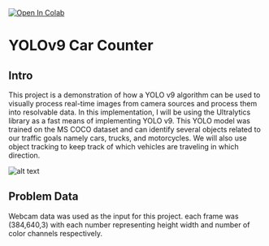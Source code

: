 <a target="_blank" href="https://colab.research.google.com/github/LuckierBread/YOLOv9-Car-Counter/blob/main/Yolov9_Car_Counter.ipynb">
  <img src="https://colab.research.google.com/assets/colab-badge.svg" alt="Open In Colab"/>
</a>

# YOLOv9 Car Counter

## Intro

This project is a demonstration of how a YOLO v9 algorithm can be used to visually process real-time images from camera sources and process them into resolvable data.
In this implementation, I will be using the Ultralytics library as a fast means of implementing YOLO v9.
This YOLO model was trained on the MS COCO dataset and can identify several objects related to our traffic goals namely cars, trucks, and motorcycles.
We will also use object tracking to keep track of which vehicles are traveling in which direction.

![alt text](https://github.com/LuckierBread/YOLOv9-Car-Counter/blob/main/Demo.PNG)

## Problem Data
Webcam data was used as the input for this project.
each frame was (384,640,3) with each number representing height width and number of color channels respectively. 
